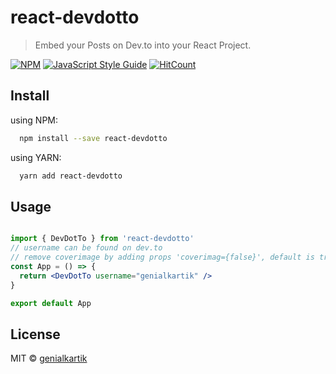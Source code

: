 # react-devdotto

> Embed your Posts on Dev.to into your React Project.

[![NPM](https://img.shields.io/npm/v/react-devdotto.svg)](https://www.npmjs.com/package/react-devdotto) [![JavaScript Style Guide](https://img.shields.io/badge/code_style-standard-brightgreen.svg)](https://standardjs.com) [![HitCount](http://hits.dwyl.com/genialkartik/react-devto.svg)](http://hits.dwyl.com/genialkartik/react-devto)

## Install

using NPM:
```bash
  npm install --save react-devdotto
```
using YARN:
```bash
  yarn add react-devdotto
```

## Usage

```jsx

import { DevDotTo } from 'react-devdotto'
// username can be found on dev.to
// remove coverimage by adding props 'coverimag={false}', default is true
const App = () => {
  return <DevDotTo username="genialkartik" />
}

export default App
```

## License

MIT © [genialkartik](https://github.com/genialkartik)
